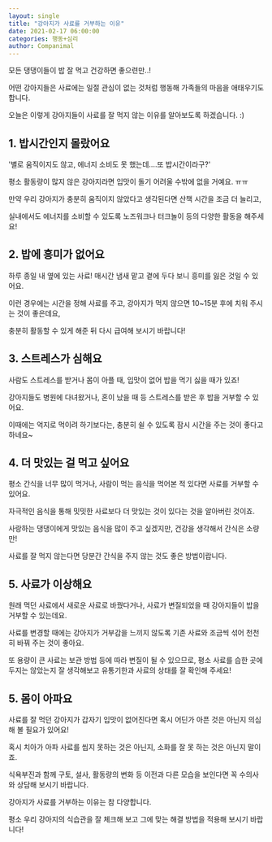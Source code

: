 ```yaml
---
layout: single
title: "강아지가 사료를 거부하는 이유"
date: 2021-02-17 06:00:00
categories: 행동+심리
author: Companimal
---
```


모든 댕댕이들이 밥 잘 먹고 건강하면 좋으련만..!

어떤 강아지들은 사료에는 일절 관심이 없는 것처럼 행동해 가족들의 마음을 애태우기도 합니다.

오늘은 이렇게 강아지들이 사료를 잘 먹지 않는 이유를 알아보도록 하겠습니다. :)

## 1. 밥시간인지 몰랐어요

'별로 움직이지도 않고, 에너지 소비도 못 했는데....또 밥시간이라구?'

평소 활동량이 많지 않은 강아지라면 입맛이 돌기 어려울 수밖에 없을 거예요. ㅠㅠ

만약 우리 강아지가 충분히 움직이지 않았다고 생각된다면 산책 시간을 조금 더 늘리고,

실내에서도 에너지를 소비할 수 있도록 노즈워크나 터크놀이 등의 다양한 활동을 해주세요!

## 2. 밥에 흥미가 없어요

하루 종일 내 옆에 있는 사료! 매시간 냄새 맡고 곁에 두다 보니 흥미를 잃은 것일 수 있어요.

이런 경우에는 시간을 정해 사료를 주고, 강아지가 먹지 않으면 10~15분 후에 치워 주시는 것이 좋은데요,

충분히 활동할 수 있게 해준 뒤 다시 급여해 보시기 바랍니다!

## 3. 스트레스가 심해요

사람도 스트레스를 받거나 몸이 아플 때, 입맛이 없어 밥을 먹기 싫을 때가 있죠!

강아지들도 병원에 다녀왔거나, 혼이 났을 때 등 스트레스를 받은 후 밥을 거부할 수 있어요.

이때에는 억지로 먹이려 하기보다는, 충분히 쉴 수 있도록 잠시 시간을 주는 것이 좋다고 하네요~

## 4. 더 맛있는 걸 먹고 싶어요

평소 간식을 너무 많이 먹거나, 사람이 먹는 음식을 먹어본 적 있다면 사료를 거부할 수 있어요.

자극적인 음식을 통해 밋밋한 사료보다 더 맛있는 것이 있다는 것을 알아버린 것이죠.

사랑하는 댕댕이에게 맛있는 음식을 많이 주고 싶겠지만, 건강을 생각해서 간식은 소량만!

사료를 잘 먹지 않는다면 당분간 간식을 주지 않는 것도 좋은 방법이랍니다.

## 5. 사료가 이상해요

원래 먹던 사료에서 새로운 사료로 바꿨다거나, 사료가 변질되었을 때 강아지들이 밥을 거부할 수 있는데요.

사료를 변경할 때에는 강아지가 거부감을 느끼지 않도록 기존 사료와 조금씩 섞어 천천히 바꿔 주는 것이 좋아요.

또 용량이 큰 사료는 보관 방법 등에 따라 변질이 될 수 있으므로, 평소 사료를 습한 곳에 두지는 않았는지 잘 생각해보고 유통기한과 사료의 상태를 잘 확인해 주세요!

## 5. 몸이 아파요

사료를 잘 먹던 강아지가 갑자기 입맛이 없어진다면 혹시 어딘가 아픈 것은 아닌지 의심해 볼 필요가 있어요!

혹시 치아가 아파 사료를 씹지 못하는 것은 아닌지, 소화를 잘 못 하는 것은 아닌지 말이죠.

식욕부진과 함께 구토, 설사, 활동량의 변화 등 이전과 다른 모습을 보인다면 꼭 수의사와 상담해 보시기 바랍니다.

강아지가 사료를 거부하는 이유는 참 다양합니다.

평소 우리 강아지의 식습관을 잘 체크해 보고 그에 맞는 해결 방법을 적용해 보시기 바랍니다!

